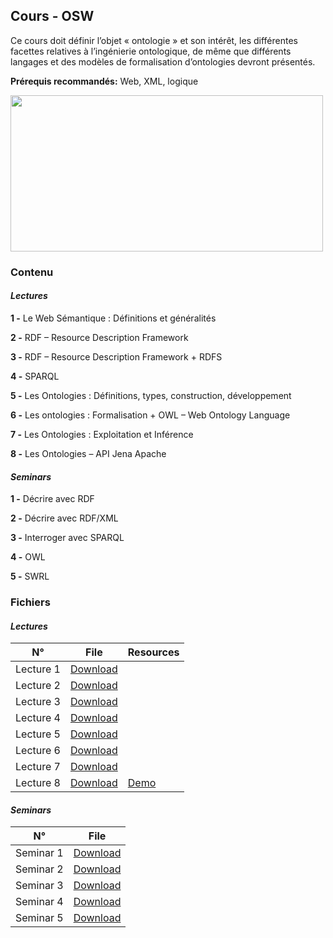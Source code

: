 ## Cours - OSW

Ce cours doit définir l’objet « ontologie » et son intérêt, les différentes facettes relatives à l’ingénierie ontologique, de même que différents langages et des modèles de formalisation d’ontologies devront présentés.

**Prérequis recommandés:** Web, XML, logique

<img src="https://www.inf.ed.ac.uk/teaching/courses/sws/SWSwordCloud.png" width=500px; height="250" />

### Contenu

#### *Lectures*

**1 -** Le Web Sémantique : Définitions et généralités 

**2 -** RDF – Resource Description Framework

**3 -** RDF – Resource Description Framework  +  RDFS

**4 -** SPARQL

**5 -** Les Ontologies : Définitions, types, construction, développement

**6 -** Les ontologies : Formalisation + OWL – Web Ontology Language
    
**7 -** Les Ontologies : Exploitation et Inférence

**8 -** Les Ontologies – API Jena Apache
  

#### *Seminars*

**1 -** Décrire avec RDF

**2 -** Décrire avec RDF/XML

**3 -** Interroger avec SPARQL

**4 -** OWL

**5 -** SWRL

### Fichiers

#### *Lectures* 

<table class="tg">
<thead>
  <tr>
    <th class="tg-uzvj">N°</th>
    <th class="tg-uzvj">File</th>
    <th class="tg-uzvj">Resources</th>
  </tr>
</thead>
<tbody>
  <tr>
    <td class="tg-9wq8">Lecture 1</td>
    <td class="tg-9wq8"><a href="https://github.com/GitTeaching/My-Courses/blob/main/S1/Ontologies-and-Semantic-Web/OSW%20-%20Cours%201.pdf">Download</a></td>
    <td class="tg-9wq8"></td>
  </tr>
  <tr>
    <td class="tg-9wq8">Lecture 2</td>
    <td class="tg-9wq8"><a href="https://github.com/GitTeaching/My-Courses/blob/main/S1/Ontologies-and-Semantic-Web/OSW%20-%20Cours%202.pdf">Download</a></td>
    <td class="tg-9wq8"></td>
  </tr>
  <tr>
    <td class="tg-9wq8">Lecture 3</td>
    <td class="tg-9wq8"><a href="https://github.com/GitTeaching/My-Courses/blob/main/S1/Ontologies-and-Semantic-Web/OSW%20-%20Cours%203.pdf">Download</a></td>
    <td class="tg-9wq8"></td>
  </tr>
  <tr>
    <td class="tg-9wq8">Lecture 4</td>
    <td class="tg-9wq8"><a href="https://github.com/GitTeaching/My-Courses/blob/main/S1/Ontologies-and-Semantic-Web/OSW%20-%20Cours%204.pdf">Download</a></td>
    <td class="tg-9wq8"></td>
  </tr>
  <tr>
    <td class="tg-9wq8">Lecture 5</td>
    <td class="tg-9wq8"><a href="https://github.com/GitTeaching/My-Courses/blob/main/S1/Ontologies-and-Semantic-Web/OSW%20-%20Cours%205.pdf">Download</a></td>
    <td class="tg-9wq8"></td>
  </tr>
  <tr>
    <td class="tg-9wq8">Lecture 6</td>
    <td class="tg-9wq8"><a href="https://github.com/GitTeaching/My-Courses/blob/main/S1/Ontologies-and-Semantic-Web/OSW%20-%20Cours%261.pdf">Download</a></td>
    <td class="tg-9wq8"></td>
  </tr>
  <tr>
    <td class="tg-9wq8">Lecture 7</td>
    <td class="tg-9wq8"><a href="https://github.com/GitTeaching/My-Courses/blob/main/S1/Ontologies-and-Semantic-Web/OSW%20-%20Cours%207.pdf">Download</a></td>
    <td class="tg-9wq8"></td>
  </tr>
  <tr>
    <td class="tg-9wq8">Lecture 8</td>
    <td class="tg-9wq8"><a href="https://github.com/GitTeaching/My-Courses/blob/main/S1/Ontologies-and-Semantic-Web/OSW%20-%20Cours%208.pdf">Download</a></td>
    <td class="tg-9wq8"><a href="https://github.com/GitTeaching/My-Courses/blob/main/S1/Ontologies-and-Semantic-Web/OSW%20-%20D%C3%A9mo%20SPARQL%20avec%20Jena%20Apache.pdf">Demo</a></td>
  </tr>  
</tbody>
</table>


#### *Seminars* 

<table class="tg">
<thead>
  <tr>
    <th class="tg-uzvj">N°</th>
    <th class="tg-uzvj">File</th>
  </tr>
</thead>
<tbody>
  <tr>
    <td class="tg-9wq8">Seminar 1</td>
    <td class="tg-9wq8"><a href="https://github.com/GitTeaching/My-Courses/blob/main/S1/Ontologies-and-Semantic-Web/OSW%20-%20TD%201.pdf">Download</a></td>
  </tr>
  <tr>
    <td class="tg-9wq8">Seminar 2</td>
    <td class="tg-9wq8"><a href="https://github.com/GitTeaching/My-Courses/blob/main/S1/Ontologies-and-Semantic-Web/OSW%20-%20TD%202.pdf">Download</a></td>
  </tr>
  <tr>
    <td class="tg-9wq8">Seminar 3</td>
    <td class="tg-9wq8"><a href="https://github.com/GitTeaching/My-Courses/blob/main/S1/Ontologies-and-Semantic-Web/OSW%20-%20TD%203.pdf">Download</a></td>
  </tr>
  <tr>
    <td class="tg-9wq8">Seminar 4</td>
    <td class="tg-9wq8"><a href="https://github.com/GitTeaching/My-Courses/blob/main/S1/Ontologies-and-Semantic-Web/OSW%20-%20TD%204.pdf">Download</a></td>
  </tr>
  <tr>
    <td class="tg-9wq8">Seminar 5</td>
    <td class="tg-9wq8"><a href="https://github.com/GitTeaching/My-Courses/blob/main/S1/Ontologies-and-Semantic-Web/OSW%20-%20TD%205.pdf">Download</a></td>
  </tr>
</tbody>
</table>


